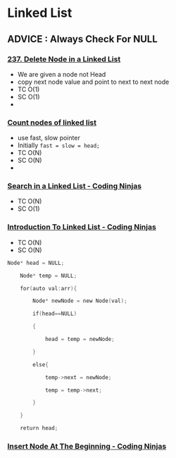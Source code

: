 # Linked List
## ADVICE : Always Check For NULL
### [237. Delete Node in a Linked List](https://leetcode.com/problems/delete-node-in-a-linked-list/)
- We are given a node not Head
- copy next node value and point to next to next node
- TC O(1)
- SC O(1)
- 
### [Count nodes of linked list](https://www.codingninjas.com/studio/problems/count-nodes-of-linked-list_5884?utm_source=striver&utm_medium=website&utm_campaign=a_zcoursetuf)
- use fast, slow pointer
-  Initially `fast = slow = head;`
- TC O(N)
- SC O(N)
- 
### [Search in a Linked List - Coding Ninjas](https://www.codingninjas.com/studio/problems/search-in-a-linked-list_975381?utm_source=striver&utm_medium=website&utm_campaign=a_zcoursetuf)
- TC O(N)
- SC O(1)

### [Introduction To Linked List - Coding Ninjas](https://www.codingninjas.com/studio/problems/introduction-to-linked-list_8144737?utm_source=striver&utm_medium=website&utm_campaign=a_zcoursetuf)
- TC O(N)
- SC O(N)
```Cpp
Node* head = NULL;

    Node* temp = NULL;

    for(auto val:arr){

        Node* newNode = new Node(val);

        if(head==NULL)

        {

            head = temp = newNode;

        }

        else{

            temp->next = newNode;

            temp = temp->next;

        }

    }

    return head;
```
### [Insert Node At The Beginning - Coding Ninjas](https://www.codingninjas.com/studio/problems/insert-node-at-the-beginning_8144739?utm_source=striver&utm_medium=website&utm_campaign=a_zcoursetuf)
